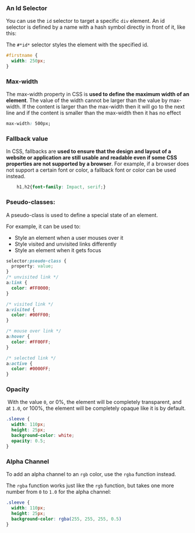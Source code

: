 ### An Id Selector

You can use the `id` selector to target a specific `div` element. An id selector is defined by a name with a hash symbol directly in front of it, like this:

The `#*id*` selector styles the element with the specified id.

```css
#firstname {
  width: 250px;
}
```

### Max-width

The max-width property in CSS is **used to define the maximum width of an element**. The value of the width cannot be larger than the value by max-width. If the content is larger than the max-width then it will go to the next line and if the content is smaller than the max-width then it has no effect

```css
max-width: 500px;
```

### Fallback value

In CSS, fallbacks are **used to ensure that the design and layout of a website or application are still usable and readable even if some CSS properties are not supported by a browser**. For example, if a browser does not support a certain font or color, a fallback font or color can be used instead.

```css
    h1,h2{font-family: Impact, serif;}
```

### Pseudo-classes:

A pseudo-class is used to define a special state of an element.

For example, it can be used to:

- Style an element when a user mouses over it
- Style visited and unvisited links differently
- Style an element when it gets focus

```css
selector:pseudo-class {
  property: value;
}
/* unvisited link */
a:link {
  color: #FF0000;
}

/* visited link */
a:visited {
  color: #00FF00;
}

/* mouse over link */
a:hover {
  color: #FF00FF;
}

/* selected link */
a:active {
  color: #0000FF;
}
```

### Opacity

 With the value `0`, or 0%, the element will be completely transparent, and at `1.0`, or 100%, the element will be completely opaque like it is by default.

```css
.sleeve {
  width: 110px;
  height: 25px;
  background-color: white;
  opacity: 0.5;
}
```

### Alpha Channel

To add an alpha channel to an `rgb` color, use the `rgba` function instead.

The `rgba` function works just like the `rgb` function, but takes one more number from `0` to `1.0` for the alpha channel:

```css
.sleeve {
  width: 110px;
  height: 25px;
  background-color: rgba(255, 255, 255, 0.5)
}
```
